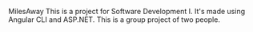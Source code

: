 MilesAway
This is a project for Software Development I. It's made using Angular CLI and ASP.NET. This is a group project of two people.
